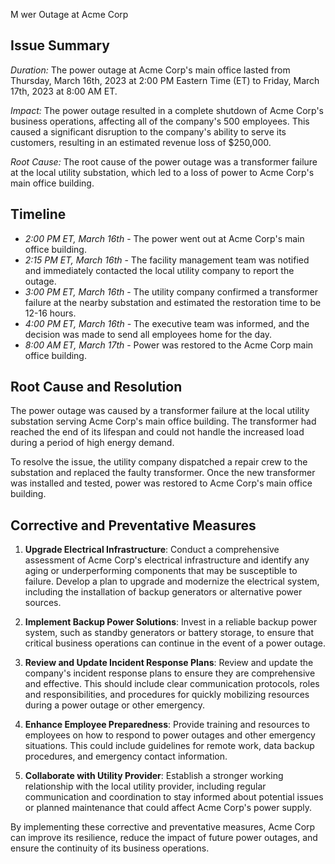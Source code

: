 M
wer Outage at Acme Corp

## Issue Summary

*Duration:* The power outage at Acme Corp's main office lasted from Thursday, March 16th, 2023 at 2:00 PM Eastern Time (ET) to Friday, March 17th, 2023 at 8:00 AM ET.

*Impact:* The power outage resulted in a complete shutdown of Acme Corp's business operations, affecting all of the company's 500 employees. This caused a significant disruption to the company's ability to serve its customers, resulting in an estimated revenue loss of $250,000.

*Root Cause:* The root cause of the power outage was a transformer failure at the local utility substation, which led to a loss of power to Acme Corp's main office building.

## Timeline

- *2:00 PM ET, March 16th* - The power went out at Acme Corp's main office building.
- *2:15 PM ET, March 16th* - The facility management team was notified and immediately contacted the local utility company to report the outage.
- *3:00 PM ET, March 16th* - The utility company confirmed a transformer failure at the nearby substation and estimated the restoration time to be 12-16 hours.
- *4:00 PM ET, March 16th* - The executive team was informed, and the decision was made to send all employees home for the day.
- *8:00 AM ET, March 17th* - Power was restored to the Acme Corp main office building.

## Root Cause and Resolution

The power outage was caused by a transformer failure at the local utility substation serving Acme Corp's main office building. The transformer had reached the end of its lifespan and could not handle the increased load during a period of high energy demand.

To resolve the issue, the utility company dispatched a repair crew to the substation and replaced the faulty transformer. Once the new transformer was installed and tested, power was restored to Acme Corp's main office building.

## Corrective and Preventative Measures

1. **Upgrade Electrical Infrastructure**: Conduct a comprehensive assessment of Acme Corp's electrical infrastructure and identify any aging or underperforming components that may be susceptible to failure. Develop a plan to upgrade and modernize the electrical system, including the installation of backup generators or alternative power sources.

2. **Implement Backup Power Solutions**: Invest in a reliable backup power system, such as standby generators or battery storage, to ensure that critical business operations can continue in the event of a power outage.

3. **Review and Update Incident Response Plans**: Review and update the company's incident response plans to ensure they are comprehensive and effective. This should include clear communication protocols, roles and responsibilities, and procedures for quickly mobilizing resources during a power outage or other emergency.

4. **Enhance Employee Preparedness**: Provide training and resources to employees on how to respond to power outages and other emergency situations. This could include guidelines for remote work, data backup procedures, and emergency contact information.

5. **Collaborate with Utility Provider**: Establish a stronger working relationship with the local utility provider, including regular communication and coordination to stay informed about potential issues or planned maintenance that could affect Acme Corp's power supply.

By implementing these corrective and preventative measures, Acme Corp can improve its resilience, reduce the impact of future power outages, and ensure the continuity of its business operations.
